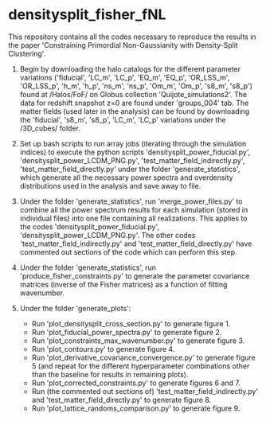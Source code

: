# densitysplit_fisher_fNL
This repository contains all the codes necessary to reproduce the results in the paper 'Constraining Primordial Non-Gaussianity with Density-Split Clustering'.

1) Begin by downloading the halo catalogs for the different parameter variations ('fiducial', 'LC_m', 'LC_p', 'EQ_m', 'EQ_p', 'OR_LSS_m', 'OR_LSS_p', 'h_m', 'h_p', 'ns_m', 'ns_p', 'Om_m', 'Om_p', 's8_m', 's8_p') found at /Halos/FoF/ on Globus collection 'Quijote_simulations2'. The data for redshift snapshot z=0 are found under 'groups_004' tab. The matter fields (used later in the analysis) can be found by downloading the 'fiducial', 's8_m', 's8_p', 'LC_m', 'LC_p' variations under the /3D_cubes/ folder.

2) Set up bash scripts to run array jobs (iterating through the simulation indices) to execute the python scripts 'densitysplit_power_fiducial.py', 'densitysplit_power_LCDM_PNG.py', 'test_matter_field_indirectly.py', 'test_matter_field_directly.py' under the folder 'generate_statistics', which generate all the necessary power spectra and overdensity distributions used in the analysis and save away to file.

3) Under the folder 'generate_statistics', run 'merge_power_files.py' to combine all the power spectrum results for each simulation (stored in individual files) into one file containing all realizations. This applies to the codes 'densitysplit_power_fiducial.py', 'densitysplit_power_LCDM_PNG.py'. The other codes 'test_matter_field_indirectly.py' and 'test_matter_field_directly.py' have commented out sections of the code which can perform this step.

4) Under the folder 'generate_statistics', run 'produce_fisher_constraints.py' to generate the parameter covariance matrices (inverse of the Fisher matrices) as a function of fitting wavenumber.

5) Under the folder 'generate_plots':
   - Run 'plot_densitysplit_cross_section.py' to generate figure 1.
   - Run 'plot_fiducial_power_spectra.py' to generate figure 2.
   - Run 'plot_constraints_max_wavenumber.py' to generate figure 3.
   - Run 'plot_contours.py' to generate figure 4.
   - Run 'plot_derivative_covariance_convergence.py' to generate figure 5 (and repeat for the different hyperparameter combinations other than the baseline for results in remaining plots).
   - Run 'plot_corrected_constraints.py' to generate figures 6 and 7.
   - Run (the commented out sections of) 'test_matter_field_indirectly.py' and 'test_matter_field_directly.py' to generate figure 8.
   - Run 'plot_lattice_randoms_comparison.py' to generate figure 9.

